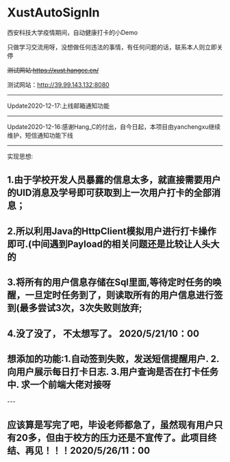 # XustAutoSignIn
西安科技大学疫情期间，自动健康打卡的小Demo

只做学习交流用呀，没想做任何违法的事情，有任何问题的话，联系本人则立即关停

~~测试网站:https://xust.hangcc.cn/~~

测试网站：http://39.99.143.132:8080

---


Update2020-12-17:上线邮箱通知功能

---

Update2020-12-16:感谢Hang_C的付出，自今日起，本项目由yanchengxu继续维护，短信通知功能下线

---

实现思想:
<h2>1.由于学校开发人员暴露的信息太多，就直接需要用户的UID消息及学号即可获取到上一次用户打卡的全部消息；<h2>
<h2>2.所以利用Java的HttpClient模拟用户进行打卡操作即可.(中间遇到Payload的相关问题还是比较让人头大的<h2>
<h2>3.将所有的用户信息存储在Sql里面,等待定时任务的唤醒，一旦定时任务到了，则读取所有的用户信息进行签到(最多尝试3次，3次失败则放弃;</h2>
<h2>4.没了没了， 不太想写了。 2020/5/21/10：00</h2>
<h2>想添加的功能:1.自动签到失败，发送短信提醒用户. 2.向用户展示每日打卡日志. 3.用户查询是否在打卡任务中. 求一个前端大佬对接呀</h2>
---

<h2>应该算是写完了吧，毕设老师都急了，虽然现有用户只有20多，但由于校方的压力还是不宣传了。此项目终结、再见！！！2020/5/26/11：00</h2>

